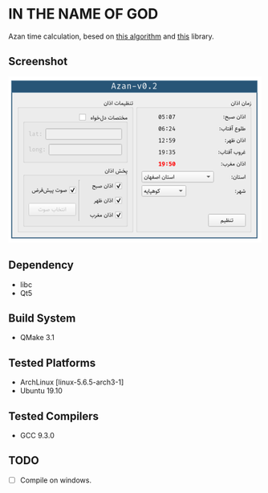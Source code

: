 # IN THE NAME OF GOD

Azan time calculation, besed on [this algorithm](http://praytimes.org/calculation) and [this](http://praytimes.org/manual#Downloads_and_Examples) library.

## Screenshot
![Alt text](./2020-04-21_18-12.png)

## Dependency 
   - libc
   - Qt5
  
## Build System
   - QMake 3.1
	
## Tested Platforms
   - ArchLinux [linux-5.6.5-arch3-1]
   - Ubuntu 19.10
	
## Tested Compilers
   - GCC 9.3.0

## TODO
   - [ ] Compile on windows.

